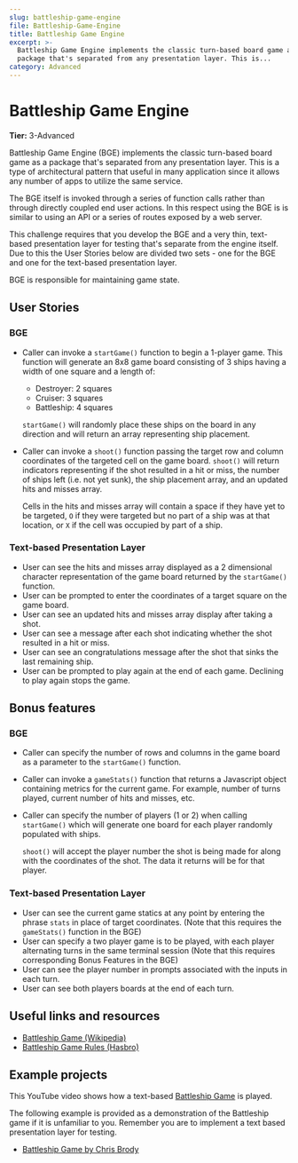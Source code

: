 ```yaml
---
slug: battleship-game-engine
file: Battleship-Game-Engine
title: Battleship Game Engine
excerpt: >-
  Battleship Game Engine implements the classic turn-based board game as a
  package that's separated from any presentation layer. This is...
category: Advanced
---
```

# Battleship Game Engine

**Tier:** 3-Advanced

Battleship Game Engine (BGE) implements the classic turn-based board game as a
package that's separated from any presentation layer. This is a type of
architectural pattern that useful in many application since it allows
any number of apps to utilize the same service.

The BGE itself is invoked through a series of function calls rather than
through directly coupled end user actions. In this respect using the BGE is
is similar to using an API or a series of routes exposed by a web server.

This challenge requires that you develop the BGE and a very thin, text-based
presentation layer for testing that's separate from the engine itself. Due to
this the User Stories below are divided two sets - one for the BGE and one
for the text-based presentation layer.

BGE is responsible for maintaining game state.

## User Stories

### BGE

* Caller can invoke a `startGame()` function to begin a 1-player game. This function will generate an 8x8 game board consisting of 3 ships having a width of one square and a length of:

    -   Destroyer: 2 squares
    -   Cruiser: 3 squares
    -   Battleship: 4 squares

    `startGame()` will randomly place these ships on the board in any direction and will return an array representing ship placement.

* Caller can invoke a `shoot()` function passing the target row and column coordinates of the targeted cell on the game board. `shoot()` will return indicators representing if the shot resulted in a hit or miss, the number of ships left (i.e. not yet sunk), the ship placement array, and an updated hits and misses array.

    Cells in the hits and misses array will contain a space if they have yet to be targeted, `O` if they were targeted but no part of a ship was at that location, or `X` if the cell was occupied by part of a ship.

### Text-based Presentation Layer

* User can see the hits and misses array displayed as a 2 dimensional character representation of the game board returned by the `startGame()` function.
* User can be prompted to enter the coordinates of a target square on the game board.
* User can see an updated hits and misses array display after taking a shot.
* User can see a message after each shot indicating whether the shot resulted in a hit or miss.
* User can see an congratulations message after the shot that sinks the last remaining ship.
* User can be prompted to play again at the end of each game. Declining to play again stops the game.

## Bonus features

### BGE

* Caller can specify the number of rows and columns in the game board as a parameter to the `startGame()` function.
* Caller can invoke a `gameStats()` function that returns a Javascript object containing metrics for the current game. For example, number of turns played, current number of hits and misses, etc.
* Caller can specify the number of players (1 or 2) when calling `startGame()` which will generate one board for each player randomly populated with ships.

    `shoot()` will accept the player number the shot is being made for along with the coordinates of the shot. The data it returns will be for that player.

### Text-based Presentation Layer

* User can see the current game statics at any point by entering the phrase `stats` in place of target coordinates. (Note that this requires the `gameStats()` function in the BGE)
* User can specify a two player game is to be played, with each player alternating turns in the same terminal session (Note that this requires corresponding Bonus Features in the BGE)
* User can see the player number in prompts associated with the inputs in each turn.
* User can see both players boards at the end of each turn.

## Useful links and resources

-   [Battleship Game (Wikipedia)](<https://en.wikipedia.org/wiki/Battleship_(game)>)
-   [Battleship Game Rules (Hasbro)](https://www.hasbro.com/common/instruct/battleship.pdf)

## Example projects

This YouTube video shows how a text-based [Battleship Game](https://www.youtube.com/watch?v=TKksu3JXTTM) is played.

The following example is provided as a demonstration of the Battleship game if it is unfamiliar to you. Remember you are to implement a text based presentation layer for testing.

-   [Battleship Game by Chris Brody](https://codepen.io/CodifyAcademy/pen/ByBEOz)
